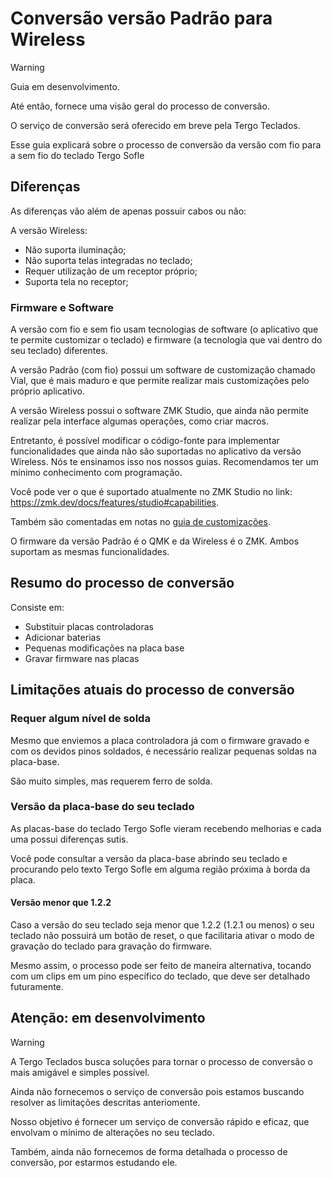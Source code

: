 # Conversão versão Padrão para Wireless

> [!WARNING]
>
> Guia em desenvolvimento.
>
> Até então, fornece uma visão geral do processo de conversão.
>
> O serviço de conversão será oferecido em breve pela Tergo Teclados.


Esse guia explicará sobre o processo de conversão da versão com fio para a sem fio do teclado Tergo Sofle

## Diferenças

As diferenças vão além de apenas possuir cabos ou não:

A versão Wireless:
- Não suporta iluminação;
- Não suporta telas integradas no teclado;
- Requer utilização de um receptor próprio;
- Suporta tela no receptor;

### Firmware e Software

A versão com fio e sem fio usam tecnologias de software (o aplicativo que te permite customizar o teclado) e firmware (a tecnologia que vai dentro do seu teclado) diferentes.

A versão Padrão (com fio) possui um software de customização chamado Vial, que é mais maduro e que permite realizar mais customizações pelo próprio aplicativo.

A versão Wireless possui o software ZMK Studio, que ainda não permite realizar pela interface algumas operações, como criar macros.

Entretanto, é possível modificar o código-fonte para implementar funcionalidades que ainda não são suportadas no aplicativo da versão Wireless. Nós te ensinamos isso nos nossos guias. Recomendamos ter um mínimo conhecimento com programação.

Você pode ver o que é suportado atualmente no ZMK Studio no link:
https://zmk.dev/docs/features/studio#capabilities.

Também são comentadas em notas no [guia de customizações](../MODIFICACOES_E_FUNCIONALIDADES_QUE_CONTRIBUEM_PARA_ERGONOMIA.md).

O firmware da versão Padrão é o QMK e da Wireless é o ZMK. Ambos suportam as mesmas funcionalidades.

## Resumo do processo de conversão

Consiste em:
- Substituir placas controladoras
- Adicionar baterias
- Pequenas modificações na placa base
- Gravar firmware nas placas

## Limitações atuais do processo de conversão

### Requer algum nível de solda

Mesmo que enviemos a placa controladora já com o firmware gravado e com os devidos pinos soldados, é necessário realizar pequenas soldas na placa-base.

São muito simples, mas requerem ferro de solda.

### Versão da placa-base do seu teclado

As placas-base do teclado Tergo Sofle vieram recebendo melhorias e cada uma possui diferenças sutis.

Você pode consultar a versão da placa-base abrindo seu teclado e procurando pelo texto Tergo Sofle em alguma região próxima à borda da placa.

#### Versão menor que 1.2.2

Caso a versão do seu teclado seja menor que 1.2.2 (1.2.1 ou menos) o seu teclado não possuirá um botão de reset, o que facilitaria ativar o modo de gravação do teclado para gravação do firmware. 

Mesmo assim, o processo pode ser feito de maneira alternativa, tocando com um clips em um pino específico do teclado, que deve ser detalhado futuramente.

## Atenção: em desenvolvimento

> [!WARNING]
>
> A Tergo Teclados busca soluções para tornar o processo de conversão o mais amigável e simples possível.
>
> Ainda não fornecemos o serviço de conversão pois estamos buscando resolver as limitações descritas anteriomente.
>
> Nosso objetivo é fornecer um serviço de conversão rápido e eficaz, que envolvam o mínimo de alterações no seu teclado.
>
> Também, ainda não fornecemos de forma detalhada o processo de conversão, por estarmos estudando ele.
